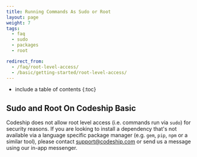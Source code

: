 ```yaml
---
title: Running Commands As Sudo or Root
layout: page
weight: 7
tags:
  - faq
  - sudo
  - packages
  - root

redirect_from:
  - /faq/root-level-access/
  - /basic/getting-started/root-level-access/  
---
```


* include a table of contents
{:toc}

## Sudo and Root On Codeship Basic

Codeship does not allow root level access (i.e. commands run via `sudo`) for security reasons. If you are looking to install a dependency that's not available via a language specific package manager (e.g. `gem`, `pip`, `npm` or a similar tool), please contact [support@codeship.com](mailto:support@codeship.com) or send us a message using our in-app messenger.
